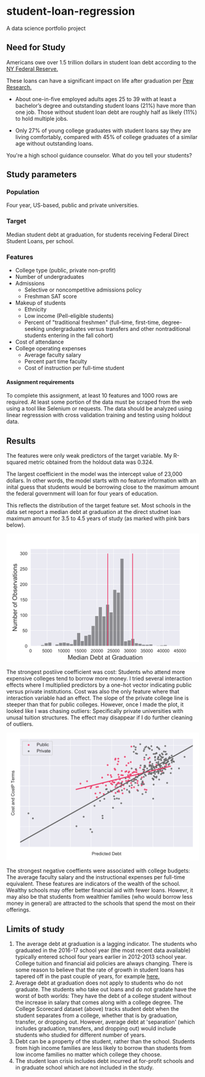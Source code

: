 # student-loan-regression
A data science portfolio project

## Need for Study

Americans owe over 1.5 trillion dollars in student loan debt according to the [NY Federal Reserve.](https://www.newyorkfed.org/microeconomics/hhdc.html)

These loans can have a significant impact on life after graduation per [Pew Research.](http://www.pewresearch.org/fact-tank/2017/08/24/5-facts-about-student-loans/) 

- About one-in-five employed adults ages 25 to 39 with at least a bachelor’s degree and outstanding student loans (21%) have more than one job. Those without student loan debt are roughly half as likely (11%) to hold multiple jobs.

- Only 27% of young college graduates with student loans say they are living comfortably, compared with 45% of college graduates of a similar age without outstanding loans.

You're a high school guidance counselor. What do you tell your students?

## Study parameters 

### Population

Four year, US-based, public and private universities.
### Target

Median student debt at graduation, for students receiving Federal Direct Student Loans, per school.

### Features

* College type (public, private non-profit)
* Number of undergraduates
* Admissions
	* Selective or noncompetitive admissions policy
	* Freshman SAT score
* Makeup of students
	* Ethnicity
	* Low income (Pell-eligible students)
	* Percent of "traditional freshmen" (full-time, first-time, degree-seeking undergraduates versus transfers and other nontraditional students entering in the fall cohort)
* Cost of attendance
* College operating expenses 
	- Average faculty salary
	- Percent part time faculty
	- Cost of instruction per full-time student

#### Assignment requirements
To complete this assignment, at least 10 features and 1000 rows are required. At least some portion of the data must be scraped from the web using a tool like Selenium or requests. The data should be analyzed using linear regresssion with cross validation training and 
testing using holdout data.

## Results

The features were only weak predictors of the target variable. My R-squared metric obtained from the holdout data  was 0.324. 

The largest coefficient in the model was the  intercept value of 23,000 dollars. In other words, the model starts with no feature information
with an inital guess that students would be borrowing close to the maximum amount the federal government will 
loan for four years of education.

This reflects the distribution of the target feature set. Most schools in the data set report a median debt at 
graduation at the direct studnet loan maximum amount for 3.5 to 4.5 years of study (as marked with pink bars below). 

![Target distribution](docs/targetdbn.svg)

The strongest postiive coefficient was cost: Students who attend more expensive colleges tend to borrow more money. I tried 
several interaction effects where I multiplied predictors by a one-hot vector indicating public versus private institutions.
Cost was also the only feature where that interaction variable had an effect. The slope of the private college line is 
steeper than that for public colleges. However, once I made the plot, it looked like I was chasing outliers: Specifically private
universities with unusal tuition structures. The effect may disappear if I do further cleaning of outliers. 

![Cost component of model](docs/slopes.svg)

The strongest negative coeffients were associated with college budgets: The average faculty salary and the instructional expenses
per full-time equivalent. These features  are indicators of the wealth of the school. Wealthy schools may offer better financial
aid with fewer loans. Howevr, it may also be that students from wealthier families (who would borrow less money in general)
are attracted to the schools that spend the most on their offerings.  

## Limits of study
1.	The average debt at graduation is a lagging indicator. The students who graduated in the 2016-17 school year (the most recent
data available) typically entered school four years earlier in 2012-2013 school year. College tuition and financial aid policies are always changing. There is some reason to believe that the rate of growth in student loans has tapered off in the past couple of years, for example [here.](https://ticas.org/sites/default/files/pub_files/classof2017.pdf)
3.	Average debt at graduation does not apply to students who do not graduate. The students who take out loans and do not gradate have the worst of both worlds: They have the debt of a college student without the increase in salary that comes along with a college degree. The College Scorecard dataset (above) tracks student debt when the student separates from a college, whether that is by graduation, transfer, or dropping out. However, average debt at 'separation' (which includes graduation, transfers, and dropping out) would include students who studied for different number of years.
4.	Debt can be a property of the student, rather than the school. Students from high income families are less likely to borrow than students from low income families no matter which college they choose. 
5.	The student loan crisis includes debt incurred at for-profit schools and in graduate school which are not included in the 
study.




